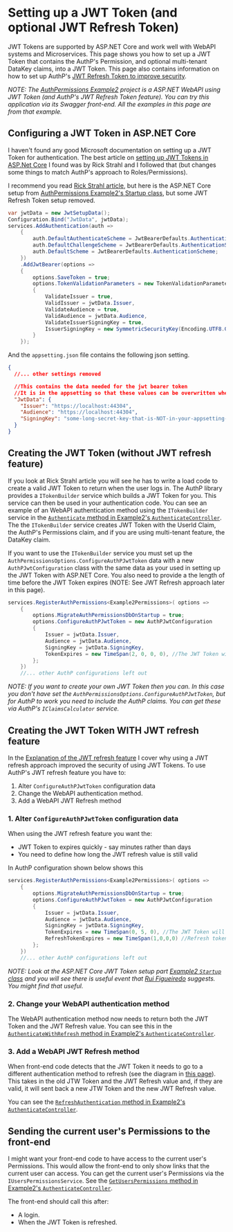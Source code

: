 # Setting up a JWT Token (and optional JWT Refresh Token)

JWT Tokens are supported by ASP.NET Core and work well with WebAPI systems and Microservices. This page shows you how to set up a JWT Token that contains the AuthP's Permission, and optional multi-tenant DataKey claims, into a JWT Token. This page also contains information on how to set up AuthP's [JWT Refresh Token to improve security](https://github.com/JonPSmith/AuthPermissions.AspNetCore/blob/main/docs/concepts/JWTRefresh.md).

_NOTE: The [AuthPermissions Example2](https://github.com/JonPSmith/AuthPermissions.AspNetCore/tree/main/Example2.WebApiWithToken.IndividualAccounts) project is a ASP.NET WebAPI using JWT Token (and AuthP's JWT Refresh Token feature). You can try this application via its Swagger front-end. All the examples in this page are from that example._

## Configuring a JWT Token in ASP.NET Core

I haven't found any good Microsoft documentation on setting up a JWT Token for authentication. The best article on [setting up JWT Tokens in ASP.Net Core](https://weblog.west-wind.com/posts/2021/Mar/09/Role-based-JWT-Tokens-in-ASPNET-Core) I found was by Rick Strahl and I followed that (but changes some things to match AuthP's approach to Roles/Permissions).

I recommend you read [Rick Strahl article](https://weblog.west-wind.com/posts/2021/Mar/09/Role-based-JWT-Tokens-in-ASPNET-Core), but here is the ASP.NET Core setup from [AuthPermissions Example2's Startup class](https://github.com/JonPSmith/AuthPermissions.AspNetCore/blob/main/Example2.WebApiWithToken.IndividualAccounts/Startup.cs), but some JWT Refresh Token setup removed.

```c#
var jwtData = new JwtSetupData();
Configuration.Bind("JwtData", jwtData);
services.AddAuthentication(auth =>
    {
        auth.DefaultAuthenticateScheme = JwtBearerDefaults.AuthenticationScheme;
        auth.DefaultChallengeScheme = JwtBearerDefaults.AuthenticationScheme;
        auth.DefaultScheme = JwtBearerDefaults.AuthenticationScheme;
    })
    .AddJwtBearer(options =>
    {
        options.SaveToken = true;
        options.TokenValidationParameters = new TokenValidationParameters
        {
            ValidateIssuer = true,
            ValidIssuer = jwtData.Issuer,
            ValidateAudience = true,
            ValidAudience = jwtData.Audience,
            ValidateIssuerSigningKey = true,
            IssuerSigningKey = new SymmetricSecurityKey(Encoding.UTF8.GetBytes(jwtData.SigningKey)),
        }
    });
```

And the `appsetting.json` file contains the following json setting.

```json
{
  //... other settings removed

  //This contains the data needed for the jwt bearer token
  //It is in the appsetting so that these values can be overwritten when you deploy to production
  "JwtData": {
    "Issuer": "https://localhost:44304",
    "Audience": "https://localhost:44304",
    "SigningKey": "some-long-secret-key-that-is-NOT-in-your-appsetting-file" //Use user secrets, or override at deployment time
  }
}
```

## Creating the JWT Token (without JWT refresh feature)

If you look at Rick Strahl article you will see he has to write a load code to create a valid JWT Token to return when the user logs in. The AuthP library provides a `ITokenBuilder` service which builds a JWT Token for you. This service can then be used in your authentication code. You can see an example of an WebAPI authentication method using the `ITokenBuilder` service in the [`Authenticate` method in Example2's `AuthenticateController`](https://github.com/JonPSmith/AuthPermissions.AspNetCore/blob/main/Example2.WebApiWithToken.IndividualAccounts/Controllers/AuthenticateController.cs#L29L48). The the `ITokenBuilder` service creates JWT Token with the UserId Claim, the AuthP's Permissions claim, and if you are using multi-tenant feature, the DataKey claim. 

If you want to use the `ITokenBuilder` service you must set up the `AuthPermissionsOptions.ConfigureAuthPJwtToken` data with a new `AuthPJwtConfiguration` class with the same data as your used in setting up the JWT Token with ASP.NET Core. You also need to provide a the length of time before the JWT Token expires (NOTE: See JWT Refresh approach later in this page).

```c#
services.RegisterAuthPermissions<Example2Permissions>( options =>
    {
        options.MigrateAuthPermissionsDbOnStartup = true;
        options.ConfigureAuthPJwtToken = new AuthPJwtConfiguration
        {
            Issuer = jwtData.Issuer,
            Audience = jwtData.Audience,
            SigningKey = jwtData.SigningKey,
            TokenExpires = new TimeSpan(2, 0, 0, 0), //The JWT Token will last for 2 days
        };
    })
    //... other AuthP configurations left out
```

_NOTE: If you want to create your own JWT Token then you can. In this case you don't have set the `AuthPermissionsOptions.ConfigureAuthPJwtToken`, but for AuthP to work you need to include the AuthP claims. You can get these via AuthP's `IClaimsCalculator` service._

## Creating the JWT Token WITH JWT refresh feature

In the [Explanation of the JWT refresh feature](https://github.com/JonPSmith/AuthPermissions.AspNetCore/blob/main/docs/concepts/JWTRefresh.md) I cover why using a JWT refresh approach improved the security of using JWT Tokens. To use AuthP's JWT refresh feature you have to:

1. Alter `ConfigureAuthPJwtToken` configuration data
2. Change the WebAPI authentication method.
3. Add a WebAPI JWT Refresh method

### 1. Alter `ConfigureAuthPJwtToken` configuration data

When using the JWT refresh feature you want the:

- JWT Token to expires quickly - say minutes rather than days
- You need to define how long the JWT refresh value is still valid

In AuthP configuration shown below shows this

```c#
services.RegisterAuthPermissions<Example2Permissions>( options =>
    {
        options.MigrateAuthPermissionsDbOnStartup = true;
        options.ConfigureAuthPJwtToken = new AuthPJwtConfiguration
        {
            Issuer = jwtData.Issuer,
            Audience = jwtData.Audience,
            SigningKey = jwtData.SigningKey,
            TokenExpires = new TimeSpan(0, 5, 0), //The JWT Token will last for 5 minutes
            RefreshTokenExpires = new TimeSpan(1,0,0,0) //Refresh token is valid for one day
        };
    })
    //... other AuthP configurations left out
```

_NOTE: Look at the ASP.NET Core JWT Token setup part [Example2 `Startup` class](https://github.com/JonPSmith/AuthPermissions.AspNetCore/blob/main/Example2.WebApiWithToken.IndividualAccounts/Startup.cs#L47L80) and you will see there is useful event that [Rui Figueiredo](https://www.blinkingcaret.com/2018/05/30/refresh-tokens-in-asp-net-core-web-api/) suggests. You might find that useful._

### 2. Change your WebAPI authentication method

The WebAPI authentication method now needs to return both the JWT Token and the JWT Refresh value. You can see this in the [`AuthenticateWithRefresh` method in Example2's `AuthenticateController`](https://github.com/JonPSmith/AuthPermissions.AspNetCore/blob/main/Example2.WebApiWithToken.IndividualAccounts/Controllers/AuthenticateController.cs#L62L81).

### 3. Add a WebAPI JWT Refresh method

When front-end code detects that the JWT Token it needs to go to a different authentication method to refresh (see the diagram in [this page](https://github.com/JonPSmith/AuthPermissions.AspNetCore/blob/main/docs/concepts/JWTRefresh.md)). This takes in the old JTW Token and the JWT Refresh value and, if they are valid, it will sent back a new JTW Token and the new JWT Refresh value.

You can see the [`RefreshAuthentication` method in Example2's `AuthenticateController`](https://github.com/JonPSmith/AuthPermissions.AspNetCore/blob/main/Example2.WebApiWithToken.IndividualAccounts/Controllers/AuthenticateController.cs#L95L110).

## Sending the current user's Permissions to the front-end

I might want your front-end code to have access to the current user's Permissions. This would allow the front-end to only show links that the current user can access. You can get the current user's Permissions via the `IUsersPermissionsService`. See the [`GetUsersPermissions` method in Example2's `AuthenticateController`](https://github.com/JonPSmith/AuthPermissions.AspNetCore/blob/main/Example2.WebApiWithToken.IndividualAccounts/Controllers/AuthenticateController.cs#L112L125).

The front-end should call this after:

- A login.
- When the JWT Token is refreshed.
